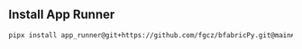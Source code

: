 ## Install App Runner

```bash
pipx install app_runner@git+https://github.com/fgcz/bfabricPy.git@main#egg=app_runner&subdirectory=app_runner
```
